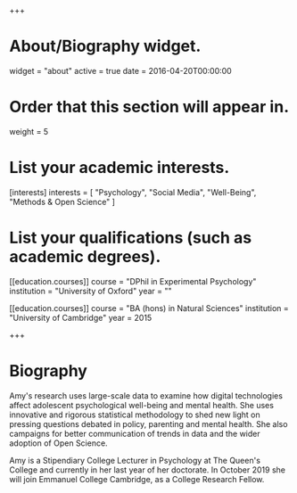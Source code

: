 +++
# About/Biography widget.
widget = "about"
active = true
date = 2016-04-20T00:00:00

# Order that this section will appear in.
weight = 5

# List your academic interests.
[interests]
  interests = [
    "Psychology",
    "Social Media",
    "Well-Being",
    "Methods & Open Science"
  ]

# List your qualifications (such as academic degrees).
[[education.courses]]
  course = "DPhil in Experimental Psychology"
  institution = "University of Oxford"
  year = ""

[[education.courses]]
  course = "BA (hons) in Natural Sciences"
  institution = "University of Cambridge"
  year = 2015
 
+++

# Biography

Amy's research uses large-scale data to examine how digital technologies affect adolescent psychological well-being and mental health. She uses innovative and rigorous statistical methodology to shed new light on pressing questions debated in policy, parenting and mental health. She also campaigns for better communication of trends in data and the wider adoption of Open Science. 

Amy is a Stipendiary College Lecturer in Psychology at The Queen's College and currently in her last year of her doctorate. In October 2019 she will join Emmanuel College Cambridge, as a College Research Fellow. 

